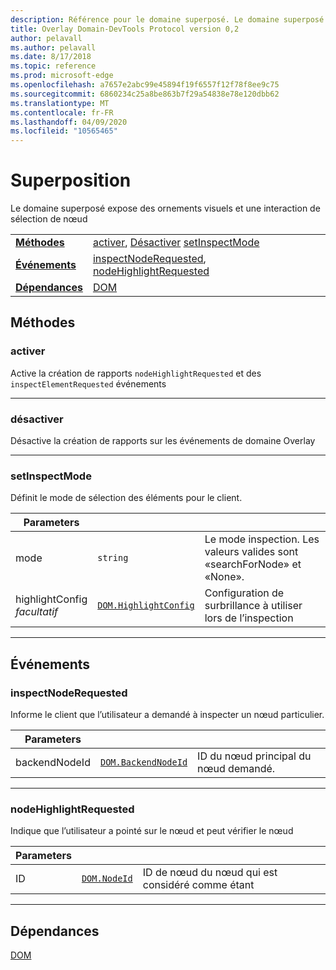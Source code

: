 ```yaml
---
description: Référence pour le domaine superposé. Le domaine superposé expose des ornements visuels et une interaction de sélection de nœud
title: Overlay Domain-DevTools Protocol version 0,2
author: pelavall
ms.author: pelavall
ms.date: 8/17/2018
ms.topic: reference
ms.prod: microsoft-edge
ms.openlocfilehash: a7657e2abc99e45894f19f6557f12f78f8ee9c75
ms.sourcegitcommit: 6860234c25a8be863b7f29a54838e78e120dbb62
ms.translationtype: MT
ms.contentlocale: fr-FR
ms.lasthandoff: 04/09/2020
ms.locfileid: "10565465"
---
```

# Superposition
Le domaine superposé expose des ornements visuels et une interaction de sélection de nœud

| | |
|-|-|
| [**Méthodes**](#methods) | [activer](#enable), [Désactiver](#disable) [setInspectMode](#setinspectmode) |
| [**Événements**](#events) | [inspectNodeRequested](#inspectnoderequested), [nodeHighlightRequested](#nodehighlightrequested) |
| [**Dépendances**](#dependencies) | [DOM](dom.md) |
## Méthodes

### activer
Active la création de rapports <code>nodeHighlightRequested</code> et des <code>inspectElementRequested</code> événements

</p>

---

### désactiver 
Désactive la création de rapports sur les événements de domaine Overlay

</p>

---

### setInspectMode
Définit le mode de sélection des éléments pour le client.

<table>
    <thead>
        <tr>
            <th>Parameters</th>
            <th></th>
            <th></th>
        </tr>
    </thead>
    <tbody>
        <tr>
            <td>mode</td>
            <td><code class="flyout">string</code></td>
            <td>Le mode inspection.  Les valeurs valides sont «searchForNode» et «None».</td>
        </tr>
        <tr>
            <td>highlightConfig <br/> <i>facultatif</i></td>
            <td><a href="dom.md#highlightconfig"><code class="flyout">DOM.HighlightConfig</code></a></td>
            <td>Configuration de surbrillance à utiliser lors de l’inspection</td>
        </tr>
    </tbody>
</table>
</p>

---

## Événements

### inspectNodeRequested
Informe le client que l’utilisateur a demandé à inspecter un nœud particulier.

<table>
    <thead>
        <tr>
            <th>Parameters</th>
            <th></th>
            <th></th>
        </tr>
    </thead>
    <tbody>
        <tr>
            <td>backendNodeId</td>
            <td><a href="dom.md#backendnodeid"><code class="flyout">DOM.BackendNodeId</code></a></td>
            <td>ID du nœud principal du nœud demandé.</td>
        </tr>
    </tbody>
</table>
</p>

---

### nodeHighlightRequested
Indique que l’utilisateur a pointé sur le nœud et peut vérifier le nœud

<table>
    <thead>
        <tr>
            <th>Parameters</th>
            <th></th>
            <th></th>
        </tr>
    </thead>
    <tbody>
        <tr>
            <td>ID</td>
            <td><a href="dom.md#nodeid"><code class="flyout">DOM.NodeId</code></a></td>
            <td>ID de nœud du nœud qui est considéré comme étant</td>
        </tr>
    </tbody>
</table>
</p>

---

## Dépendances

[DOM](dom.md)